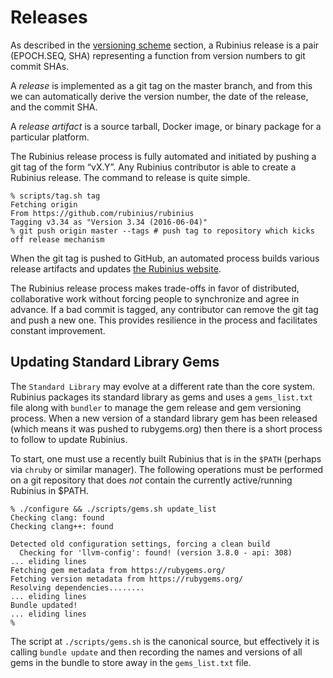 # Releases

As described in the [versioning scheme](/part_i/versioning.html) section, a Rubinius release is a pair (EPOCH.SEQ, SHA) representing a function from version numbers to git commit SHAs.

A _release_ is implemented as a git tag on the master branch, and from this we can automatically derive the version number, the date of the release, and the commit SHA.

A _release artifact_ is a source tarball, Docker image, or binary package for a particular platform.

The Rubinius release process is fully automated and initiated by pushing a git tag of the form “vX.Y”. Any Rubinius contributor is able to create a Rubinius release. The command to release is quite simple.

```
% scripts/tag.sh tag
Fetching origin
From https://github.com/rubinius/rubinius
Tagging v3.34 as "Version 3.34 (2016-06-04)"
% git push origin master --tags # push tag to repository which kicks off release mechanism
```

When the git tag is pushed to GitHub, an automated process builds various release artifacts and updates [the Rubinius website](http://rubinius.com).

The Rubinius release process makes trade-offs in favor of distributed, collaborative work without forcing people to synchronize and agree in advance. If a bad commit is tagged, any contributor can remove the git tag and push a new one. This provides resilience in the process and facilitates constant improvement.

## Updating Standard Library Gems

The `Standard Library` may evolve at a different rate than the core system. Rubinius packages its standard library as gems and uses a `gems_list.txt` file along with `bundler` to manage the gem release and gem versioning process. When a new version of a standard library gem has been released (which means it was pushed to rubygems.org) then there is a short process to follow to update Rubinius.

To start, one must use a recently built Rubinius that is in the `$PATH` (perhaps via `chruby` or similar manager). The following operations must be performed on a git repository that does *not* contain the currently active/running Rubinius in $PATH.

```
% ./configure && ./scripts/gems.sh update_list
Checking clang: found
Checking clang++: found

Detected old configuration settings, forcing a clean build
  Checking for 'llvm-config': found! (version 3.8.0 - api: 308)
... eliding lines
Fetching gem metadata from https://rubygems.org/
Fetching version metadata from https://rubygems.org/
Resolving dependencies........
... eliding lines
Bundle updated!
... eliding lines
%
```

The script at `./scripts/gems.sh` is the canonical source, but effectively it is calling `bundle update` and then recording the names and versions of all gems in the bundle to store away in the `gems_list.txt` file.
